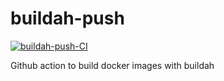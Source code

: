 # buildah-push
[![buildah-push-CI](https://github.com/ixxeL-actions/buildah-push/actions/workflows/buildah-push.yaml/badge.svg)](https://github.com/ixxeL-actions/buildah-push/actions/workflows/buildah-push.yaml)

Github action to build docker images with buildah
